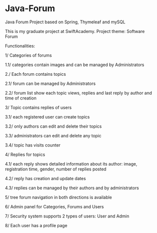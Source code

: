 # Java-Forum

Java Forum Project based on Spring, Thymeleaf and mySQL 

This is my graduate project at SwiftAcademy. Project theme: Software Forum

Functionalities:

1/ Categories of forums

1.1/ categories contain images and can be managed by Administrators

2./ Each forum contains topics

2.1/ forum can be managed by Administrators

2.2/ forum list show each topic views, replies and last reply by author and time of creation

3/ Topic contains replies of users

3.1/ each registered user can create topics

3.2/ only authors can edit and delete their topics

3.3/ administrators can edit and delete any topic

3.4/ topic has visits counter

4/ Replies for topics

4.1/ each reply shows detailed information about its author: image, registration time, gender, number of replies posted

4.2/ reply has creation and update dates

4.3/ replies can be managed by their authors and by administrators

5/ tree forum navigation in both directions is available

6/ Admin panel for Categories, Forums and Users

7/ Security system supports 2 types of users: User and Admin

8/ Each user has a profile page